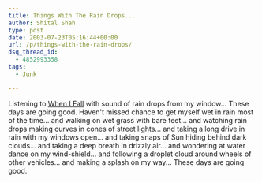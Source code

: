 ```yaml
---
title: Things With The Rain Drops...
author: Shital Shah
type: post
date: 2003-07-23T05:16:44+00:00
url: /p/things-with-the-rain-drops/
dsq_thread_id:
  - 4852993358
tags:
  - Junk

---
```

Listening to [When I Fall][1] with sound of rain drops from my window... These days are going good. Haven't missed chance to get myself wet in rain most of the time... and walking on wet grass with bare feet... and watching rain drops making curves in cones of street lights... and taking a long drive in rain with my windows open... and taking snaps of Sun hiding behind dark clouds... and taking a deep breath in drizzly air... and wondering at water dance on my wind-shield... and following a droplet cloud around wheels of other vehicles... and making a splash on my way... These days are going good.

 [1]: http://launch.yahoo.com/song/default.asp?songID=966065